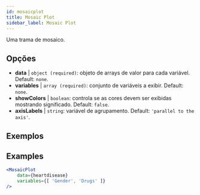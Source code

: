 ```yaml
---
id: mosaicplot
title: Mosaic Plot
sidebar_label: Mosaic Plot
---
```


Uma trama de mosaico.

## Opções

* __data__ | `object (required)`: objeto de arrays de valor para cada variável. Default: `none`.
* __variables__ | `array (required)`: conjunto de variáveis a exibir. Default: `none`.
* __showColors__ | `boolean`: controla se as cores devem ser exibidas mostrando significado. Default: `false`.
* __axisLabels__ | `string`: variável de agrupamento. Default: `'parallel to the axis'`.


## Exemplos

## Examples

```jsx live
<MosaicPlot
    data={heartdisease} 
    variables={[ 'Gender', 'Drugs' ]}
/>
```
